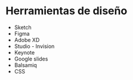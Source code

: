 # Herramientas de diseño

* Sketch
* Figma
* Adobe XD
* Studio - Invision
* Keynote
* Google slides
* Balsamiq
* CSS

